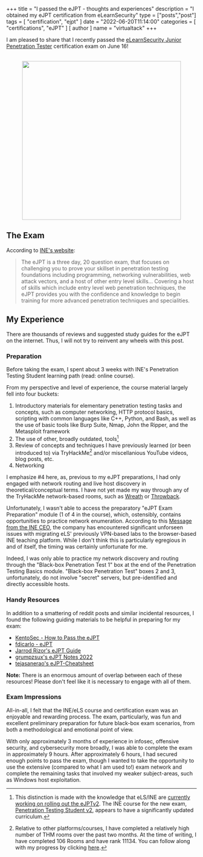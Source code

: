 +++
title = "I passed the eJPT - thoughts and experiences"
description = "I obtained my eJPT certification from eLearnSecurity"
type = ["posts","post"]
tags = [
    "certification",
    "ejpt"
]
date = "2022-06-20T11:14:00"
categories = [
    "certifications",
    "eJPT"
]
[ author ]
  name = "virtualtack"
+++

I am pleased to share that I recently passed the [eLearnSecurity Junior Penetration Tester](https://elearnsecurity.com/product/ejpt-certification/) certification exam on June 16!

<br/>

<center>
<img src="/images/ejpt-cert.png" style="height:420px"> 
</center>

## The Exam

According to [INE's website](https://ine.com/learning/certifications/internal/elearnsecurity-junior-penetration-tester):

> The eJPT is a three day, 20 question exam, that focuses on challenging you to prove your skillset in penetration testing foundations including programming, networking vulnerabilities, web attack vectors, and a host of other entry level skills... Covering a host of skills which include entry level web penetration techniques, the eJPT provides you with the confidence and knowledge to begin training for more advanced penetration techniques and specialities.

## My Experience

There are thousands of reviews and suggested study guides for the eJPT on the internet. Thus, I will not try to reinvent any wheels with this post.

### Preparation

Before taking the exam, I spent about 3 weeks with INE's Penetration Testing Student learning path (read: online course). 

From my perspective and level of experience, the course material largely fell into four buckets: 

1. Introductory materials for elementary penetration testing tasks and concepts, such as computer networking, HTTP protocol basics, scripting with common languages like C++, Python, and Bash, as well as the use of basic tools like Burp Suite, Nmap, John the Ripper, and the Metasploit framework
2. The use of other, broadly outdated, tools[^1] 
3. Review of concepts and techniques I have previously learned (or been introduced to) via TryHackMe[^2] and/or miscellanious YouTube videos, blog posts, etc.
4. Networking

I emphasize #4 here, as, previous to my eJPT preparations, I had only engaged with network routing and live host discovery in theoretical/conceptual terms. I have not yet made my way through any of the TryHackMe network-based rooms, such as [Wreath](https://tryhackme.com/room/wreath) or [Throwback](https://tryhackme.com/network/throwback). 

Unfortunately, I wasn't able to access the preparatory "eJPT Exam Preparation" module (1 of 4 in the course), which, ostensibly, contains opportunities to practice network enumeration. According to this [Message from the INE CEO](https://ine.com/blog/message-from-ine-ceo), the company has encountered significant unforseen issues with migrating eLS' previously VPN-based labs to the browser-based INE teaching platform. While I don't think this is particularly egregious in and of itself, the timing was certainly unfortunate for me.

Indeed, I was only able to practice my network discovery and routing through the "Black-box Penetration Test 1" box at the end of the Penetration Testing Basics module. "Black-box Penetration Test" boxes 2 and 3, unfortunately, do not involve "secret" servers, but pre-identified and directly accessible hosts.

### Handy Resources
In addition to a smattering of reddit posts and similar incidental resources, I found the following guiding materials to be helpful in preparing for my exam:
* [KentoSec - How to Pass the eJPT](https://kentosec.com/2019/08/04/how-to-pass-the-ejpt/)
* [fdicarlo - eJPT](https://github.com/fdicarlo/eJPT)
* [Jarrod Rizor's eJPT Guide](https://jarrodrizor.com/ejpt-guide/)
* [grumpzsux's eJPT Notes 2022](https://github.com/grumpzsux/eJPT-Notes)
* [tejasanerao's eJPT-Cheatsheet](https://github.com/tejasanerao/eJPT-Cheatsheet)

**Note:** There is an enormous amount of overlap between each of these resources! Please don't feel like it is necessary to engage with all of them.

### Exam Impressions
All-in-all, I felt that the INE/eLS course and certification exam was an enjoyable and rewarding process. The exam, particularly, was fun and excellent preliminary preparation for future black-box exam scenarios, from both a methodological and emotional point of view. 

With only approximately 3 months of experience in infosec, offensive security, and cybersecurity more broadly, I was able to complete the exam in approximately 9 hours. After approximately 6 hours, I had secured enough points to pass the exam, though I wanted to take the opportunity to use the extensive (compared to what I am used to!) exam network and complete the remaining tasks that involved my weaker subject-areas, such as Windows host exploitation.

[^1]: This distinction is made with the knowledge that eLS/INE are [currently working on rolling out the eJPTv2](https://ine.com/blog/new-ejpt-coming-soon?utm%5C_source=linkedin&utm%5C_medium=organic&utm%5C_campaign=NeweJPTComingSoon&utm%5C_content=blog). The INE course for the new exam, [Penetration Testing Student v2](https://my.ine.com/CyberSecurity/learning-paths/61f88d91-79ff-4d8f-af68-873883dbbd8c/penetration-testing-student-v2), appears to have a significantly updated curriculum. 

[^2]: Relative to other platforms/courses, I have completed a relatively high number of THM rooms over the past two months. At the time of writing, I have completed 106 Rooms and have rank 11134. You can follow along with my progress by clicking [here](https://tryhackme.com/p/robscharf).